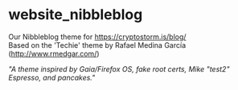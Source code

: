 # website_nibbleblog
Our Nibbleblog theme for https://cryptostorm.is/blog/  
Based on the 'Techie' theme by Rafael Medina García (http://www.rmedgar.com/)

_"A theme inspired by Gaia/Firefox OS, fake root certs, Mike "test2" Espresso, and pancakes."_
